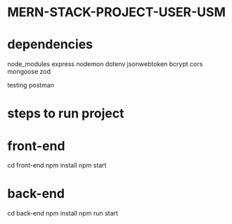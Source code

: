 # MERN-STACK-PROJECT-USER-USM



# dependencies
node_modules
express
nodemon
dotenv
jsonwebtoken
bcrypt
cors
mongoose
zod

testing
postman

# steps to run project

# front-end
cd front-end
npm install
npm start

# back-end
cd back-end
npm install
npm run start
